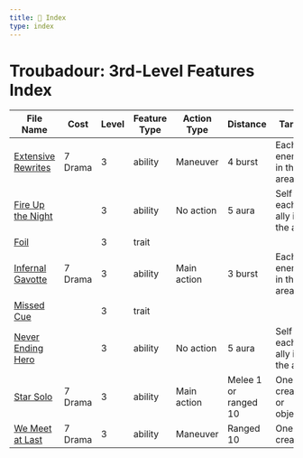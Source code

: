 ```yaml
---
title: 📑 Index
type: index
---
```


# Troubadour: 3rd-Level Features Index

| File Name                                       | Cost    | Level | Feature Type | Action Type | Distance             | Target                         |
| ----------------------------------------------- | ------- | ----- | ------------ | ----------- | -------------------- | ------------------------------ |
| [Extensive Rewrites](../Extensive%20Rewrites)   | 7 Drama | 3     | ability      | Maneuver    | 4 burst              | Each enemy in the area         |
| [Fire Up the Night](../Fire%20Up%20the%20Night) |         | 3     | ability      | No action   | 5 aura               | Self and each ally in the area |
| [Foil](../Foil)                                 |         | 3     | trait        |             |                      |                                |
| [Infernal Gavotte](../Infernal%20Gavotte)       | 7 Drama | 3     | ability      | Main action | 3 burst              | Each enemy in the area         |
| [Missed Cue](../Missed%20Cue)                   |         | 3     | trait        |             |                      |                                |
| [Never Ending Hero](../Never%20Ending%20Hero)   |         | 3     | ability      | No action   | 5 aura               | Self and each ally in the area |
| [Star Solo](../Star%20Solo)                     | 7 Drama | 3     | ability      | Main action | Melee 1 or ranged 10 | One creature or object         |
| [We Meet at Last](../We%20Meet%20at%20Last)     | 7 Drama | 3     | ability      | Maneuver    | Ranged 10            | One creature                   |
